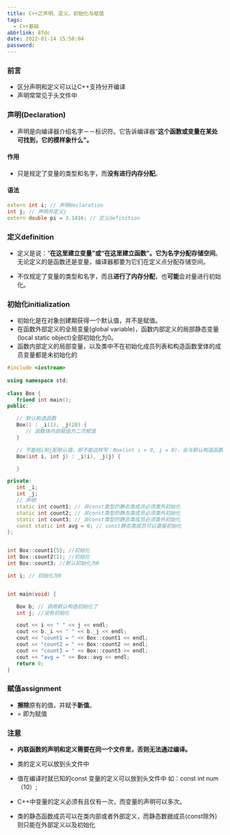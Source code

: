 ```yaml
---
title: C++之声明、定义、初始化与赋值
tags:
  - C++基础
abbrlink: 8fdc
date: 2022-01-14 15:50:04
password:
---
```




### 前言



* 区分声明和定义可以让C++支持分开编译
* 声明常常见于头文件中









### 声明(Declaration)



* 声明是向编译器介绍名字－－标识符。它告诉编译器“**这个函数或变量在某处可找到，它的模样象什么”。**



#### 作用

* 只是规定了变量的类型和名字，而**没有进行内存分配**。



#### 语法



~~~c++
extern int i; // 声明declaration
int j; // 声明并定义j
extern double pi = 3.1416; // 定义definition
~~~







### 定义definition



* 定义是说：“**在这里建立变量”或“在这里建立函数”。它为名字分配存储空间**。无论定义的是函数还是变量，编译器都要为它们在定义点分配存储空间。

* 不仅规定了变量的类型和名字，而且**进行了内存分配**，也**可能**会对量进行初始化。







### 初始化initialization



* 初始化是在对象创建期获得一个默认值，并不是赋值。
* 在函数外部定义的全局变量(global variable)，函数内部定义的局部静态变量(local static object)全部初始化为0。
* 函数内部定义的局部变量，以及类中不在初始化成员列表和构造函数里体的成员变量都是未初始化的

~~~c++
#include <iostream>
 
using namespace std;
 
class Box {
   friend int main();
public:

   // 默认构造函数
   Box() : _i(1), _j(20) {
      // 函数体内部赋值为二次赋值
   }

   // 不能给i和j配默认值，即不能这样写：Box(int i = 0, j = 0)，会与默认构造函数冲突
   Box(int i, int j) : _i(i), _j(j) {

   }

private:
   int _i;
   int _j;
   // 声明
   static int count1; // 非const类型的静态类成员必须类外初始化
   static int count2; // 非const类型的静态类成员必须类外初始化
   static int count3; // 非const类型的静态类成员必须类外初始化
   const static int avg = 0; // const静态类成员可以直接初始化
};


int Box::count1{5}; //初始化
int Box::count2(2); //初始化
int Box::count3; //默认初始化为0

int i; // 初始化为0


int main(void) {

   Box b; // 调用默认构造初始化了
   int j; //没有初始化

   cout << i << " " << j << endl;
   cout << b._i << " " << b._j << endl;
   cout << "count1 = " << Box::count1 << endl;
   cout << "count2 = " << Box::count2 << endl;
   cout << "count3 = " << Box::count3 << endl;
   cout << "avg = " << Box::avg << endl;
   return 0;
}
~~~









### 赋值assignment



* **擦除**原有的值，并赋予**新值**。
* = 即为赋值







### 注意





* **内联函数的声明和定义需要在同一个文件里，否则无法通过编译。**
* 类的定义可以放到头文件中
* 值在编译时就已知的const 变量的定义可以放到头文件中
  如：const int num（10）;

* C++中变量的定义必须有且仅有一次，而变量的声明可以多次。
* 类的静态函数成员可以在类内部或者外部定义，而静态数据成员(const除外)则只能在外部定义以及初始化
